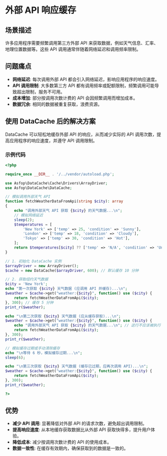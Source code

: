 # 外部 API 响应缓存

## 场景描述
许多应用程序需要频繁调用第三方外部 API 来获取数据，例如天气信息、汇率、地理位置数据等。这些 API 调用通常伴随着网络延迟和调用频率限制。

## 问题痛点
- **网络延迟**: 每次调用外部 API 都会引入网络延迟，影响应用程序的响应速度。
- **API 调用限制**: 大多数第三方 API 都有调用频率或配额限制，频繁调用可能导致超出限制，服务不可用。
- **成本增加**: 部分按调用次数计费的 API 会因频繁调用而增加成本。
- **数据冗余**: 相同的数据被重复获取，浪费资源。

## 使用 DataCache 后的解决方案

DataCache 可以轻松地缓存外部 API 的响应，从而减少实际的 API 调用次数，提高应用程序的响应速度，并遵守 API 调用限制。

### 示例代码

```php
<?php

require_once __DIR__ . '/../vendor/autoload.php';

use Asfop\DataCache\Cache\Drivers\ArrayDriver;
use Asfop\DataCache\DataCache;

// 模拟调用外部天气 API
function fetchWeatherDataFromApi(string $city): array
{
    echo "调用外部天气 API 获取 {$city} 的天气数据...\n";
    // 模拟网络延迟
    sleep(2);
    $temperatures = [
        'New York' => ['temp' => 25, 'condition' => 'Sunny'],
        'London' => ['temp' => 18, 'condition' => 'Cloudy'],
        'Tokyo' => ['temp' => 30, 'condition' => 'Hot'],
    ];
    return $temperatures[$city] ?? ['temp' => 'N/A', 'condition' => 'Unknown'];
}

// 1. 初始化 DataCache 实例
$arrayDriver = new ArrayDriver();
$cache = new DataCache($arrayDriver, 600); // 默认缓存 10 分钟

// 2. 获取纽约天气数据
$city = 'New York';
echo "第一次获取 {$city} 天气数据 (应调用 API 并缓存)...\n";
$weather = $cache->get("weather:{$city}", function() use ($city) {
    return fetchWeatherDataFromApi($city);
}, 300); // 缓存 5 分钟
print_r($weather);

echo "\n第二次获取 {$city} 天气数据 (应从缓存获取)...\n";
$weather = $cache->get("weather:{$city}", function() use ($city) {
    echo "调用外部天气 API 获取 {$city} 的天气数据...\n"; // 这行不应该被执行
    return fetchWeatherDataFromApi($city);
}, 300);
print_r($weather);

// 模拟缓存过期或手动清除缓存
echo "\n等待 6 秒，模拟缓存过期...\n";
sleep(6);

echo "\n第三次获取 {$city} 天气数据 (缓存已过期，应再次调用 API)...\n";
$weather = $cache->get("weather:{$city}", function() use ($city) {
    return fetchWeatherDataFromApi($city);
}, 300);
print_r($weather);

?>
```

## 优势
- **减少 API 调用**: 显著降低对外部 API 的请求次数，避免超出调用限制。
- **提高响应速度**: 从本地缓存获取数据比从外部 API 获取快得多，提升用户体验。
- **降低成本**: 减少按调用次数计费的 API 的使用成本。
- **数据一致性**: 在缓存有效期内，确保获取到的数据是一致的。
